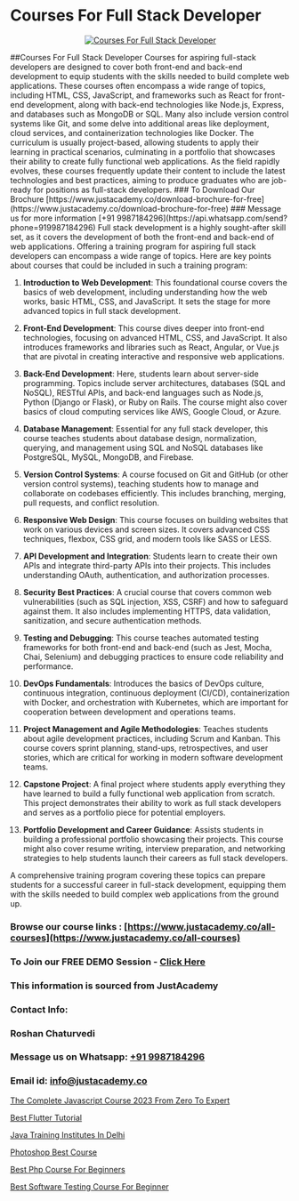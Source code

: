 # Courses For Full Stack Developer

<p align="center">
  <a href="https://justacademy.co/program-detail/full-stack-web-development">
    <img src="https://justacademy.co/storage2/program_images/1704700371.webp" alt="Courses For Full Stack Developer">
  </a>
</p>
##Courses For Full Stack Developer
Courses for aspiring full-stack developers are designed to cover both front-end and back-end development to equip students with the skills needed to build complete web applications. These courses often encompass a wide range of topics, including HTML, CSS, JavaScript, and frameworks such as React for front-end development, along with back-end technologies like Node.js, Express, and databases such as MongoDB or SQL. Many also include version control systems like Git, and some delve into additional areas like deployment, cloud services, and containerization technologies like Docker. The curriculum is usually project-based, allowing students to apply their learning in practical scenarios, culminating in a portfolio that showcases their ability to create fully functional web applications. As the field rapidly evolves, these courses frequently update their content to include the latest technologies and best practices, aiming to produce graduates who are job-ready for positions as full-stack developers.
### To Download Our Brochure [https://www.justacademy.co/download-brochure-for-free](https://www.justacademy.co/download-brochure-for-free)
### Message us for more information [+91 9987184296](https://api.whatsapp.com/send?phone=919987184296)
Full stack development is a highly sought-after skill set, as it covers the development of both the front-end and back-end of web applications. Offering a training program for aspiring full stack developers can encompass a wide range of topics. Here are key points about courses that could be included in such a training program:

1) **Introduction to Web Development**: This foundational course covers the basics of web development, including understanding how the web works, basic HTML, CSS, and JavaScript. It sets the stage for more advanced topics in full stack development.

2) **Front-End Development**: This course dives deeper into front-end technologies, focusing on advanced HTML, CSS, and JavaScript. It also introduces frameworks and libraries such as React, Angular, or Vue.js that are pivotal in creating interactive and responsive web applications.

3) **Back-End Development**: Here, students learn about server-side programming. Topics include server architectures, databases (SQL and NoSQL), RESTful APIs, and back-end languages such as Node.js, Python (Django or Flask), or Ruby on Rails. The course might also cover basics of cloud computing services like AWS, Google Cloud, or Azure.

4) **Database Management**: Essential for any full stack developer, this course teaches students about database design, normalization, querying, and management using SQL and NoSQL databases like PostgreSQL, MySQL, MongoDB, and Firebase.

5) **Version Control Systems**: A course focused on Git and GitHub (or other version control systems), teaching students how to manage and collaborate on codebases efficiently. This includes branching, merging, pull requests, and conflict resolution.

6) **Responsive Web Design**: This course focuses on building websites that work on various devices and screen sizes. It covers advanced CSS techniques, flexbox, CSS grid, and modern tools like SASS or LESS.

7) **API Development and Integration**: Students learn to create their own APIs and integrate third-party APIs into their projects. This includes understanding OAuth, authentication, and authorization processes.

8) **Security Best Practices**: A crucial course that covers common web vulnerabilities (such as SQL injection, XSS, CSRF) and how to safeguard against them. It also includes implementing HTTPS, data validation, sanitization, and secure authentication methods.

9) **Testing and Debugging**: This course teaches automated testing frameworks for both front-end and back-end (such as Jest, Mocha, Chai, Selenium) and debugging practices to ensure code reliability and performance.

10) **DevOps Fundamentals**: Introduces the basics of DevOps culture, continuous integration, continuous deployment (CI/CD), containerization with Docker, and orchestration with Kubernetes, which are important for cooperation between development and operations teams.

11) **Project Management and Agile Methodologies**: Teaches students about agile development practices, including Scrum and Kanban. This course covers sprint planning, stand-ups, retrospectives, and user stories, which are critical for working in modern software development teams.

12) **Capstone Project**: A final project where students apply everything they have learned to build a fully functional web application from scratch. This project demonstrates their ability to work as full stack developers and serves as a portfolio piece for potential employers.

13) **Portfolio Development and Career Guidance**: Assists students in building a professional portfolio showcasing their projects. This course might also cover resume writing, interview preparation, and networking strategies to help students launch their careers as full stack developers.

A comprehensive training program covering these topics can prepare students for a successful career in full-stack development, equipping them with the skills needed to build complex web applications from the ground up.

### Browse our course links : [https://www.justacademy.co/all-courses](https://www.justacademy.co/all-courses) 
### To Join our FREE DEMO Session - [Click Here](https://www.justacademy.co/register-for-course-demo)


### This information is sourced from JustAcademy
### Contact Info:
### Roshan Chaturvedi
### Message us on Whatsapp: [+91 9987184296](https://api.whatsapp.com/send?phone=919987184296)
### Email id: [info@justacademy.co](mailto:info@justacademy.co)
                
[The Complete Javascript Course 2023 From Zero To Expert](https://www.linkedin.com/pulse/complete-javascript-course-2023-from-zero-expert-justacademy-berlin-bstqc?trackingId=%2F268L2Shy0Z5nM91zLKEHg%3D%3D&lipi=urn%3Ali%3Apage%3Ad_flagship3_company_admin%3B9LRf%2B9vgRJ%2BRyqfmHudhjA%3D%3D)

[Best Flutter Tutorial](0)

[Java Training Institutes In Delhi](https://medium.com/@shivamja27/java-training-institutes-in-delhi-0fbcb002b5ab)

[Photoshop Best Course](https://medium.com/@negishivu99/photoshop-best-course-c0f3eb28b30e)

[Best Php Course For Beginners](https://justacademyin.github.io/justacademy/best-php-course-for-beginners)

[Best Software Testing Course For Beginner](https://justacademyin.github.io/justacademy/best-software-testing-course-for-beginner)

